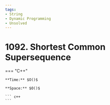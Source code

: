```yaml
---
tags:
- String
- Dynamic Programming
- Unsolved
---
```



# 1092. Shortest Common Supersequence 

=== "C++"

    **Time:** $O()$

    **Space:** $O()$

    ``` c++
    ```